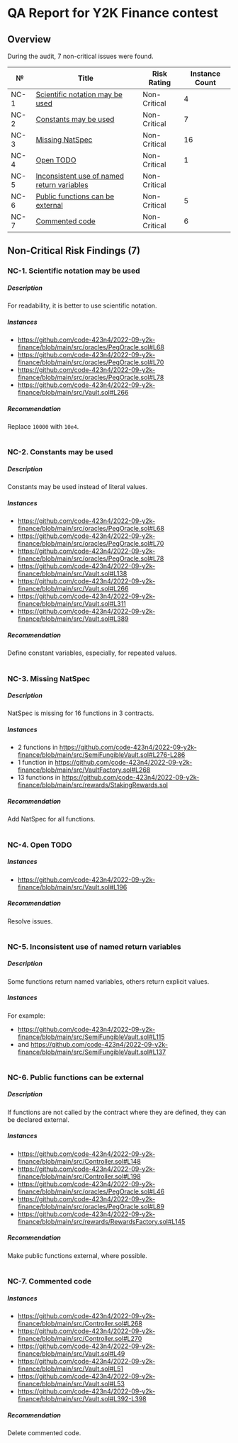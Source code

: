 # QA Report for Y2K Finance contest

## Overview
During the audit, 7 non-critical issues were found.

№ | Title | Risk Rating  | Instance Count
--- | --- | --- | ---
NC-1 | [Scientific notation may be used](#nc-1-scientific-notation-may-be-used) | Non-Critical | 4
NC-2 | [Constants may be used](#nc-2-constants-may-be-used) | Non-Critical | 7
NC-3 | [Missing NatSpec](#nc-3-missing-natspec) | Non-Critical | 16
NC-4 | [Open TODO](#nc-4-open-todo) | Non-Critical | 1
NC-5 | [Inconsistent use of named return variables](#nc-5-inconsistent-use-of-named-return-variables) | Non-Critical | 
NC-6 | [Public functions can be external](#nc-6-public-functions-can-be-external) | Non-Critical | 5
NC-7 | [Commented code](#nc-7-commented-code) | Non-Critical | 6

## Non-Critical Risk Findings (7)
### NC-1. Scientific notation may be used
##### Description
For readability, it is better to use scientific notation.

##### Instances
- https://github.com/code-423n4/2022-09-y2k-finance/blob/main/src/oracles/PegOracle.sol#L68
- https://github.com/code-423n4/2022-09-y2k-finance/blob/main/src/oracles/PegOracle.sol#L70
- https://github.com/code-423n4/2022-09-y2k-finance/blob/main/src/oracles/PegOracle.sol#L78
- https://github.com/code-423n4/2022-09-y2k-finance/blob/main/src/Vault.sol#L266

##### Recommendation
Replace ```10000``` with ```10e4```.

#
### NC-2. Constants may be used
##### Description
Constants may be used instead of  literal values.

##### Instances
- https://github.com/code-423n4/2022-09-y2k-finance/blob/main/src/oracles/PegOracle.sol#L68
- https://github.com/code-423n4/2022-09-y2k-finance/blob/main/src/oracles/PegOracle.sol#L70
- https://github.com/code-423n4/2022-09-y2k-finance/blob/main/src/oracles/PegOracle.sol#L78
- https://github.com/code-423n4/2022-09-y2k-finance/blob/main/src/Vault.sol#L138
- https://github.com/code-423n4/2022-09-y2k-finance/blob/main/src/Vault.sol#L266
- https://github.com/code-423n4/2022-09-y2k-finance/blob/main/src/Vault.sol#L311
- https://github.com/code-423n4/2022-09-y2k-finance/blob/main/src/Vault.sol#L389

##### Recommendation
Define constant variables, especially, for repeated values.

#
### NC-3. Missing NatSpec
##### Description
NatSpec is missing for 16 functions in 3 contracts.

##### Instances
- 2 functions in https://github.com/code-423n4/2022-09-y2k-finance/blob/main/src/SemiFungibleVault.sol#L276-L286
- 1 function in https://github.com/code-423n4/2022-09-y2k-finance/blob/main/src/VaultFactory.sol#L268
- 13 functions in https://github.com/code-423n4/2022-09-y2k-finance/blob/main/src/rewards/StakingRewards.sol

##### Recommendation
Add NatSpec for all functions.

#
### NC-4. Open TODO
##### Instances
- https://github.com/code-423n4/2022-09-y2k-finance/blob/main/src/Vault.sol#L196

##### Recommendation
Resolve issues.

#
### NC-5. Inconsistent use of named return variables
##### Description
Some functions return named variables, others return explicit values.

##### Instances
For example:
- https://github.com/code-423n4/2022-09-y2k-finance/blob/main/src/SemiFungibleVault.sol#L115 
- and https://github.com/code-423n4/2022-09-y2k-finance/blob/main/src/SemiFungibleVault.sol#L137

#
### NC-6. Public functions can be external
##### Description
If functions are not called by the contract where they are defined, they can be declared external.

##### Instances
- https://github.com/code-423n4/2022-09-y2k-finance/blob/main/src/Controller.sol#L148
- https://github.com/code-423n4/2022-09-y2k-finance/blob/main/src/Controller.sol#L198
- https://github.com/code-423n4/2022-09-y2k-finance/blob/main/src/oracles/PegOracle.sol#L46
- https://github.com/code-423n4/2022-09-y2k-finance/blob/main/src/oracles/PegOracle.sol#L89
- https://github.com/code-423n4/2022-09-y2k-finance/blob/main/src/rewards/RewardsFactory.sol#L145

##### Recommendation
Make public functions external, where possible.

#
### NC-7. Commented code
##### Instances
- https://github.com/code-423n4/2022-09-y2k-finance/blob/main/src/Controller.sol#L268
- https://github.com/code-423n4/2022-09-y2k-finance/blob/main/src/Controller.sol#L270
- https://github.com/code-423n4/2022-09-y2k-finance/blob/main/src/Vault.sol#L49
- https://github.com/code-423n4/2022-09-y2k-finance/blob/main/src/Vault.sol#L51
- https://github.com/code-423n4/2022-09-y2k-finance/blob/main/src/Vault.sol#L53
- https://github.com/code-423n4/2022-09-y2k-finance/blob/main/src/Vault.sol#L392-L398

##### Recommendation
Delete commented code.